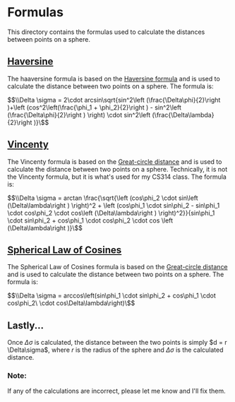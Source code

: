 # Formulas

This directory contains the formulas used to calculate the distances between points on a sphere.

## [Haversine](./haversine.go)

The haaversine formula is based on the [Haversine formula](https://en.wikipedia.org/wiki/Haversine_formula) and is used to calculate the distance between two points on a sphere. The formula is:

$$\\Delta \sigma = 2\cdot arcsin\sqrt{sin^2\left (\frac{\Delta\phi}{2}\right )+\left (cos^2\left(\frac{\phi_1 + \phi_2}{2}\right ) - sin^2\left (\frac{\Delta\phi}{2}\right ) \right) \cdot sin^2\left (\frac{\Delta\lambda}{2}\right )}\$$

## [Vincenty](./vincenty.go)

The Vincenty formula is based on the [Great-circle distance](https://en.wikipedia.org/wiki/Great-circle_distance) and is used to calculate the distance between two points on a sphere. Technically, it is not the Vincenty formula, but it is what's used for my CS314 class. The formula is:

$$\\Delta \sigma = arctan \frac{\sqrt{\left (cos\phi_2 \cdot sin\left (\Delta\lambda\right ) \right)^2 + \left (cos\phi_1 \cdot sin\phi_2 - sin\phi_1 \cdot cos\phi_2 \cdot cos\left (\Delta\lambda\right ) \right)^2}}{sin\phi_1 \cdot sin\phi_2 + cos\phi_1 \cdot cos\phi_2 \cdot cos \left (\Delta\lambda\right )}\$$

## [Spherical Law of Cosines](./sloc.go)

The Spherical Law of Cosines formula is based on the [Great-circle distance](https://en.wikipedia.org/wiki/Great-circle_distance) and is used to calculate the distance between two points on a sphere. The formula is:

$$\\Delta \sigma = arccos\left(sin\phi_1 \cdot sin\phi_2 + cos\phi_1 \cdot cos\phi_2\ \cdot cos\Delta\lambda\right)\$$

## Lastly...

Once $\Delta \sigma$ is calculated, the distance between the two points is simply $d = r \Delta\sigma\$, where $r$ is the radius of the sphere and $\Delta \sigma$ is the calculated distance.

### Note:

If any of the calculations are incorrect, please let me know and I'll fix them.
